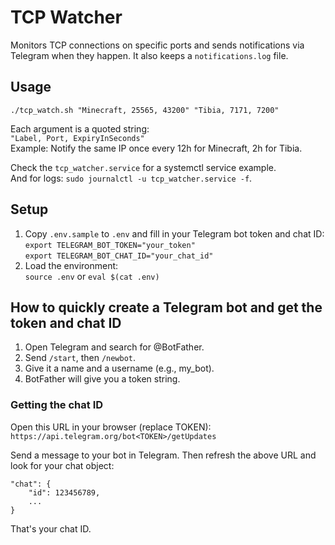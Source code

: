 # TCP Watcher

Monitors TCP connections on specific ports and sends notifications via Telegram when they happen. It also keeps a `notifications.log` file.

## Usage

`./tcp_watch.sh "Minecraft, 25565, 43200" "Tibia, 7171, 7200"`

Each argument is a quoted string:  
`"Label, Port, ExpiryInSeconds"`  
Example: Notify the same IP once every 12h for Minecraft, 2h for Tibia.

Check the `tcp_watcher.service` for a systemctl service example.  
And for logs: `sudo journalctl -u tcp_watcher.service -f`.

## Setup

1. Copy `.env.sample` to `.env` and fill in your Telegram bot token and chat ID:  
   `export TELEGRAM_BOT_TOKEN="your_token"`  
   `export TELEGRAM_BOT_CHAT_ID="your_chat_id"`
3. Load the environment:  
   `source .env` or `eval $(cat .env)`

## How to quickly create a Telegram bot and get the token and chat ID

1. Open Telegram and search for @BotFather.
2. Send `/start`, then `/newbot`.
3. Give it a name and a username (e.g., my_bot).
4. BotFather will give you a token string.

### Getting the chat ID

Open this URL in your browser (replace TOKEN):  
`https://api.telegram.org/bot<TOKEN>/getUpdates`

Send a message to your bot in Telegram. Then refresh the above URL and look for your chat object:
```
"chat": {
    "id": 123456789,
    ...
}
```

That's your chat ID.
